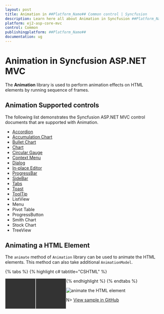 ```yaml
---
layout: post
title: Animation in ##Platform_Name## Common control | Syncfusion
description: Learn here all about Animation in Syncfusion ##Platform_Name## Common control of Syncfusion Essential JS 2 and more.
platform: ej2-asp-core-mvc
control: Common
publishingplatform: ##Platform_Name##
documentation: ug
---
```


# Animation in Syncfusion ASP.NET MVC

The **Animation** library is used to perform animation effects on HTML elements by running sequence of frames.

## Animation Supported controls

The following list demonstrates the Syncfusion ASP.NET MVC control documents that are supported with Animation.

* [Accordion](../accordion/how-to/customize-expand-collapse-actions)
* [Accumulation Chart](../accumulation-chart/legend#enable-animation)
* [Bullet Chart](../bullet-chart/customization#animation)
* [Chart](../chart/legend#enable-animation)
* [Circular Gauge](../circular-gauge/gauge-pointers#animation)
* [Context Menu](../context-menu/how-to/change-animation-settings)
* [Dialog](../dialog/animation)
* [In-place Editor](../in-place-editor/how-to/custom-animation)
* [ProgressBar](../progress-bar/animation)
* [SideBar](../sidebar/how-to/sidebar-with-variation-animation)
* [Tabs](../tab/how-to/set-custom-animation)
* [Toast](../toast/animation)
* [ToolTip](../tooltip/animation)
* ListView
* Menu
* Pivot Table
* ProgressButton
* Smith Chart
* Stock Chart
* TreeView

## Animating a HTML Element

The `animate` method of `Animation` library can be used to animate the HTML elements. This method can also take additional `AnimationModel`.

{% tabs %}
{% highlight c# tabtitle="CSHTML" %}
     
<div id="fade"></div>
<div id="zoom"></div>
<script>
    var animation = new ej.base.Animation({ duration: 5000 });
    animation.animate('#fade', { name: 'FadeOut' });
    animation.animate('#zoom', { name: 'ZoomOut' });
</script>

<style>
    #fade, #zoom {
        background: #333333;
        border: 1px solid #cecece;
        box-sizing: border-box;
        float: left;
        height: 100px;
        width: 100px;
    }
</style>

{% endhighlight %}
{% endtabs %}

![animate the HTML element](images/animation.gif)

N> [View sample in GitHub](https://github.com/SyncfusionExamples/asp-net-mvc-animation)
